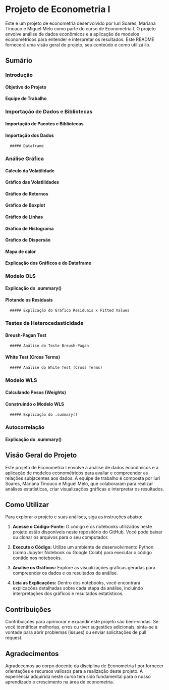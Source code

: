 # Projeto de Econometria I

Este é um projeto de econometria desenvolvido por Iuri Soares, Mariana Tinouco e Miguel Melo como parte do curso de Econometria I. O projeto envolve análise de dados econômicos e a aplicação de modelos econométricos para entender e interpretar os resultados. Este README fornecerá uma visão geral do projeto, seu conteúdo e como utilizá-lo.

## Sumário

### Introdução
   #### Objetivo do Projeto
   #### Equipe de Trabalho
### Importação de Dados e Bibliotecas
   #### Importação de Pacotes e Bibliotecas
   #### Importação dos Dados
      ##### Dataframe
### Análise Gráfica
   #### Cálculo da Volatilidade
   #### Gráfico das Volatilidades
   #### Gráfico de Retornos
   #### Gráfico de Boxplot
   #### Gráfico de Linhas
   #### Gráfico de Histograma
   #### Gráfico de Dispersão
   #### Mapa de calor
   #### Explicação dos Gráficos e do Dataframe
### Modelo OLS
   #### Explicação do .summary()
   #### Plotando os Residuais
      ##### Explicação do Gráfico Residuais x Fitted Values
### Testes de Heterocedasticidade
   #### Breush-Pagan Test
      ##### Análise do Teste Breush-Pagan
   #### White Test (Cross Terms)
      ##### Análise do White Test (Cross Terms)
### Modelo WLS
   #### Calculando Pesos (Weights)
   #### Construindo o Modelo WLS
      ##### Explicação do .summary()
### Autocorrelação
   #### Explicação do .summary()


## Visão Geral do Projeto

Este projeto de Econometria I envolve a análise de dados econômicos e a aplicação de modelos econométricos para avaliar e compreender as relações subjacentes aos dados. A equipe de trabalho é composta por Iuri Soares, Mariana Tinouco e Miguel Melo, que colaboraram para realizar análises estatísticas, criar visualizações gráficas e interpretar os resultados.

## Como Utilizar

Para explorar o projeto e suas análises, siga as instruções abaixo:

1. **Acesse o Código-Fonte:** O código e os notebooks utilizados neste projeto estão disponíveis neste repositório do GitHub. Você pode baixar ou clonar os arquivos para o seu computador.

2. **Execute o Código:** Utilize um ambiente de desenvolvimento Python (como Jupyter Notebook ou Google Colab) para executar o código contido nos notebooks.

3. **Analise os Gráficos:** Explore as visualizações gráficas geradas para compreender os dados e os resultados da análise.

4. **Leia as Explicações:** Dentro dos notebooks, você encontrará explicações detalhadas sobre cada etapa da análise, incluindo interpretações dos gráficos e resultados estatísticos.

## Contribuições

Contribuições para aprimorar e expandir este projeto são bem-vindas. Se você identificar melhorias, erros ou tiver sugestões adicionais, sinta-se à vontade para abrir problemas (issues) ou enviar solicitações de pull request.

## Agradecimentos

Agradecemos ao corpo docente da disciplina de Econometria I por fornecer orientações e recursos valiosos para a realização deste projeto. A experiência adquirida neste curso tem sido fundamental para o nosso aprendizado e crescimento na área de econometria.

